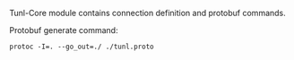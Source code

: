 Tunl-Core module contains connection definition and protobuf commands.

Protobuf generate command:
```
protoc -I=. --go_out=./ ./tunl.proto 
```